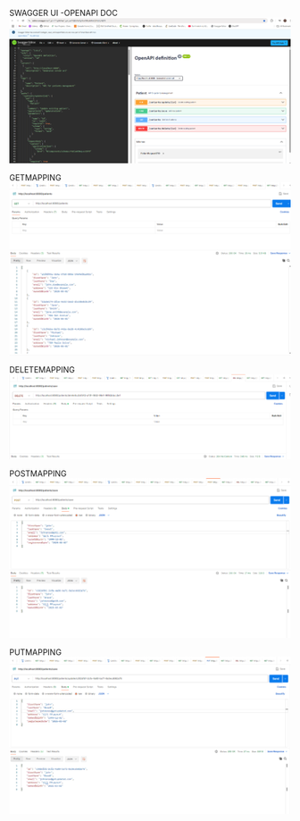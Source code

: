 SWAGGER UI -OPENAPI DOC
![img.png](img.png)


GETMAPPING
![img_1.png](img_1.png)

DELETEMAPPING
![img_2.png](img_2.png)

POSTMAPPING
![img_3.png](img_3.png)

PUTMAPPING
![img_4.png](img_4.png)

